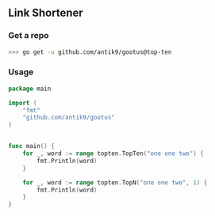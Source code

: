 ## Link Shortener

### Get a repo
```bash
>>> go get -u github.com/antik9/gootus@top-ten
```

### Usage

```go
package main

import (
    "fmt"
    "github.com/antik9/gootus"
)


func main() {
    for _, word := range topten.TopTen("one one two") {
        fmt.Println(word)
    }

    for _, word := range topten.TopN("one one two", 1) {
        fmt.Println(word)
    }
}
```
